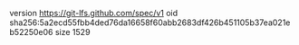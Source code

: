 version https://git-lfs.github.com/spec/v1
oid sha256:5a2ecd55fbb4ded76da16658f60abb2683df426b451105b37ea021eb52250e06
size 1529
